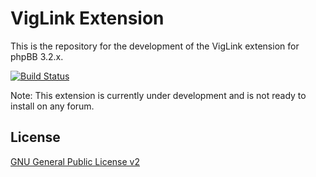 # VigLink Extension

This is the repository for the development of the VigLink extension for phpBB 3.2.x.

[![Build Status](https://travis-ci.org/phpbb-extensions/viglink.png)](https://travis-ci.org/phpbb-extensions/viglink)

Note: This extension is currently under development and is not ready to install on any forum.

## License
[GNU General Public License v2](http://opensource.org/licenses/GPL-2.0)
